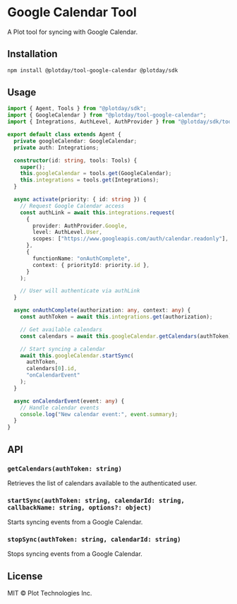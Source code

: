 # Google Calendar Tool

A Plot tool for syncing with Google Calendar.

## Installation

```bash
npm install @plotday/tool-google-calendar @plotday/sdk
```

## Usage

```typescript
import { Agent, Tools } from "@plotday/sdk";
import { GoogleCalendar } from "@plotday/tool-google-calendar";
import { Integrations, AuthLevel, AuthProvider } from "@plotday/sdk/tools/integrations";

export default class extends Agent {
  private googleCalendar: GoogleCalendar;
  private auth: Integrations;

  constructor(id: string, tools: Tools) {
    super();
    this.googleCalendar = tools.get(GoogleCalendar);
    this.integrations = tools.get(Integrations);
  }

  async activate(priority: { id: string }) {
    // Request Google Calendar access
    const authLink = await this.integrations.request(
      {
        provider: AuthProvider.Google,
        level: AuthLevel.User,
        scopes: ["https://www.googleapis.com/auth/calendar.readonly"],
      },
      {
        functionName: "onAuthComplete",
        context: { priorityId: priority.id },
      }
    );

    // User will authenticate via authLink
  }

  async onAuthComplete(authorization: any, context: any) {
    const authToken = await this.integrations.get(authorization);

    // Get available calendars
    const calendars = await this.googleCalendar.getCalendars(authToken);

    // Start syncing a calendar
    await this.googleCalendar.startSync(
      authToken,
      calendars[0].id,
      "onCalendarEvent"
    );
  }

  async onCalendarEvent(event: any) {
    // Handle calendar events
    console.log("New calendar event:", event.summary);
  }
}
```

## API

### `getCalendars(authToken: string)`

Retrieves the list of calendars available to the authenticated user.

### `startSync(authToken: string, calendarId: string, callbackName: string, options?: object)`

Starts syncing events from a Google Calendar.

### `stopSync(authToken: string, calendarId: string)`

Stops syncing events from a Google Calendar.

## License

MIT © Plot Technologies Inc.
